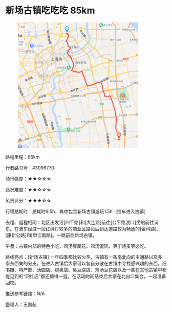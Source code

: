 # 新场古镇吃吃吃 85km

<figure><img src="../.gitbook/assets/新场古镇.png" alt="" width="375"><figcaption></figcaption></figure>

路程里程：85km

行者路书号：#3096770

骑行强度：★★☆☆☆

路况难度：★★☆☆☆

风景评分：★★★☆☆

行程总耗时：总耗时9.5h，其中包含新场古镇游玩1.5h（推车进入古镇）

去程、返程相同：北区出发沿\[四平路]和\[大连路]前往\[公平路渡口]坐船前往浦东。在浦东经过一段红绿灯较多的商业区路段后到达道路较为畅通的\[金科路]、\[康新公路]和\[申江南路]。一路前往新场古镇。

午餐：古镇内部的特色小吃，鸡汤豆腐花、鸡汤馄饨、笋丁烧麦等必吃。

路线亮点：\[新场古镇] 一年四季都比较火热，古镇有一条南北向的主通路以及多条东西向的分支，在进入古镇后大家可以各自分散在古镇中寻找感兴趣的东西。旧书摊、特产部、汤圆店、烧卖店、臭豆腐店、鸡汤豆花店以及一些在其他古镇中都能见到的“网红店”都还值得一逛，在活动时间结束后大家在北出口集合，一起准备回校。

推送参考链接：N/A

整理人：王凯航

